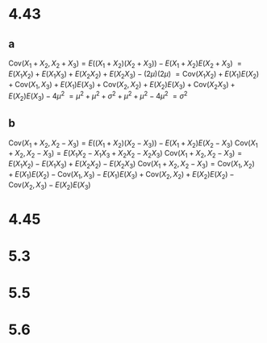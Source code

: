 # 4.43

## a

$\text{Cov}(X_1+X_2,X_2+X_3)=E((X_1+X_2)(X_2+X_3))-E(X_1+X_2)E(X_2+X_3)$
$=E(X_1X_2)+E(X_1X_3)+E(X_2X_2)+E(X_2X_3)-(2\mu)(2\mu)$
$=\text{Cov}(X_1X_2)+E(X_1)E(X_2)+\text{Cov}(X_1,X_3)+E(X_1)E(X_3)+\text{Cov}(X_2,X_2)+E(X_2)E(X_3)+\text{Cov}(X_2X_3)+E(X_2)E(X_3)-4\mu^2$
$=\mu^2+\mu^2+\sigma^2+\mu^2+\mu^2-4\mu^2$
$=\sigma^2$

## b

$\text{Cov}(X_1+X_2,X_2-X_3)=E((X_1+X_2)(X_2-X_3))-E(X_1+X_2)E(X_2-X_3)$
$\text{Cov}(X_1+X_2,X_2-X_3)=E(X_1X_2-X_1X_3+X_2X_2-X_2X_3)$
$\text{Cov}(X_1+X_2,X_2-X_3)=E(X_1X_2)-E(X_1X_3)+E(X_2X_2)-E(X_2X_3)$
$\text{Cov}(X_1+X_2,X_2-X_3)=\text{Cov}(X_1,X_2)+E(X_1)E(X_2)-\text{Cov}(X_1,X_3)-E(X_1)E(X_3)+\text{Cov}(X_2,X_2)+E(X_2)E(X_2)-\text{Cov}(X_2,X_3)-E(X_2)E(X_3)$


# 4.45

# 5.3

# 5.5

# 5.6

